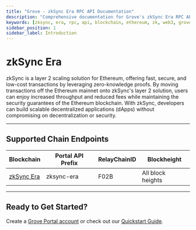 ```yaml
---
title: "Grove - zkSync Era RPC API Documentation"
description: "Comprehensive documentation for Grove's zkSync Era RPC API, covering endpoint details and integration strategies for blockchain developers."
keywords: [zksync, era, rpc, api, blockchain, ethereum, zk, web3, grove, pocket, pokt]
sidebar_position: 1
sidebar_label: Introduction
---
```


# zkSync Era

zkSync is a layer 2 scaling solution for Ethereum, offering fast, secure, and low-cost transactions by leveraging zero-knowledge proofs. By moving transactions off the Ethereum mainnet onto zkSync's layer 2 solution, users can enjoy increased throughput and reduced fees while maintaining the security guarantees of the Ethereum blockchain. With zkSync, developers can build scalable decentralized applications (dApps) without compromising on decentralization or security.

---

## Supported Chain Endpoints

| Blockchain                               | Portal API Prefix | RelayChainID | Blockheight         |
| ---------------------------------------- | ----------------- | ------------ | ------------------- |
| [zkSync Era](./endpoints/zksync-era) | zksync-era      | F02B         | All block heights |

---

## Ready to Get Started?   

Create a [Grove Portal account](https://portal.grove.city) or check out our [Quickstart Guide](/guides/getting-started/quickstart).